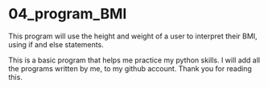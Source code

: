 # 04_program_BMI

This program will use the height and weight of a user to interpret their BMI, using if and else statements.

This is a basic program that helps me practice my python skills. I will add all the programs written by me, to my github account. Thank you for reading this.
